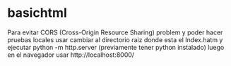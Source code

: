 # basichtml
Para evitar CORS (Cross-Origin Resource Sharing) problem y poder hacer pruebas locales usar 
cambiar al directorio raiz donde esta el Index.hatm y ejecutar python -m http.server (previamente tener python instalado)
luego en el navegador usar http://localhost:8000/
